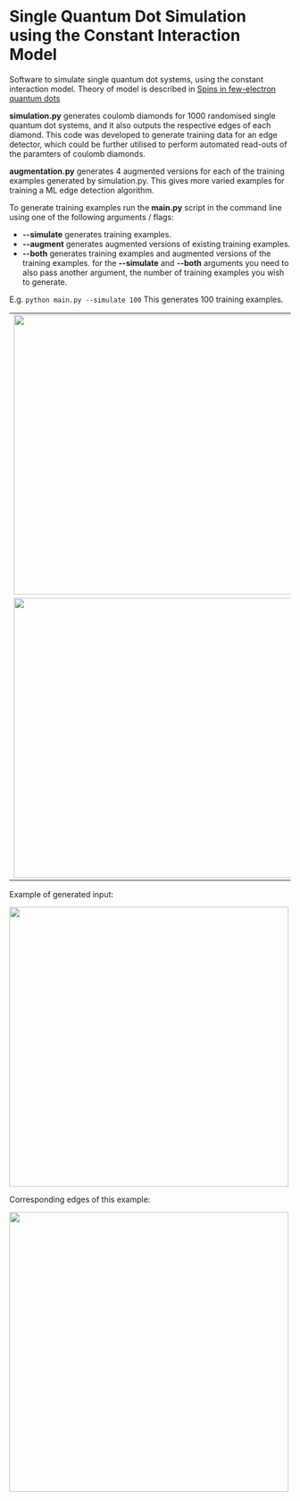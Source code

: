 # Single Quantum Dot Simulation using the Constant Interaction Model 
Software to simulate single quantum dot systems, using the constant interaction model. Theory of model is described in [Spins in few-electron quantum dots
](https://arxiv.org/pdf/cond-mat/0610433.pdf)

**simulation.py** generates coulomb diamonds for 1000 randomised single quantum dot systems, and it also outputs the respective edges of each diamond. 
This code was developed to generate training data for an edge detector, which could be further utilised to perform automated read-outs of the paramters of coulomb diamonds.


**augmentation.py** generates 4 augmented versions for each of the training examples generated by simulation.py. This gives more varied examples for training a ML edge detection algorithm.

To generate training examples run the **main.py** script in the command line using one of the following arguments / flags:
* **--simulate** generates training examples.
* **--augment** generates augmented versions of existing training examples.
* **--both** generates training examples and augmented versions of the training examples.
for the **--simulate** and **--both** arguments you need to also pass another argument, the number of training examples you wish to generate.

E.g. 
```python main.py --simulate 100```
This generates 100 training examples.


<table>
  <tr>
    <td><img src="https://github.com/JoelPendleton/QDot-Constant-Interaction-Model/blob/master/simulation_example_input.png" width="500"></td>
  </tr> 
  <tr>
      <td><img src="https://github.com/JoelPendleton/QDot-Constant-Interaction-Model/blob/master/simulation_example_output.png" width="500"></td>
  </tr>
</table>

Example of generated input:

<img src="https://github.com/JoelPendleton/QDot-Constant-Interaction-Model/blob/master/simulation_example_input.png" width="500">

Corresponding edges of this example:

<img src="https://github.com/JoelPendleton/QDot-Constant-Interaction-Model/blob/master/simulation_example_output.png" width="500">


